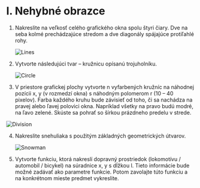 # I. Nehybné obrazce

1. Nakreslite na veľkosť celého grafického okna spolu štyri čiary. Dve na seba kolmé prechádzajúce stredom a dve diagonály spájajúce protiľahlé rohy.
   
   ![Lines](/Hackerman/assets/drawing-1.png)

2. Vytvorte následujúci tvar – kružnicu opísanú trojuholníku.
   
   ![Circle](/Hackerman/assets/drawing-2.png)
   
3. V priestore grafickej plochy vytvorte n vyfarbených kružníc na náhodnej pozícii x, y (v rozmedzí okna) s náhodným polomerom r (10 – 40 pixelov).
Farba každého kruhu bude závisieť od toho, či sa nachádza na pravej alebo ľavej polovici okna. Napríklad všetky na pravo budú modré, na ľavo zelené. Skúste sa pohrať so šírkou prázdneho predelu v strede.

 ![Division](/Hackerman/assets/drawing-3.png)
   
4. Nakreslite snehuliaka s použitým základných geometrických útvarov.
   
   ![Snowman](/Hackerman/assets/drawing-4.png)

5. Vytvorte funkciu, ktorá nakreslí dopravný prostriedok (lokomotívu / automobil / bicykel) na súradnice x, y s dĺžkou l. Tieto informácie bude 
   možné zadávať ako parametre funkcie. Potom zavolajte túto funkciu a na konkrétnom mieste predmet vykreslite.